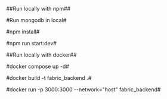 ##Run locally with npm##


#Run mongodb in local#

#npm install#

#npm run start:dev#


##Run locally with docker##

#docker compose up -d#

#docker build -t fabric_backend .#

#docker run -p 3000:3000 --network="host" fabric_backend#
